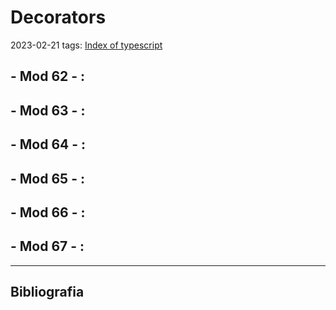 # Decorators
2023-02-21
tags: [Index of typescript](../Index%20of%20typescript.md)

## - Mod 62 - :



## - Mod 63 - :
## - Mod 64 - :
## - Mod 65 - :
## - Mod 66 - :
## - Mod 67 - :


-----------------------------------------------
## Bibliografia